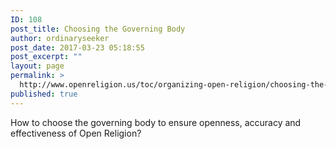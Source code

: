 ```yaml
---
ID: 108
post_title: Choosing the Governing Body
author: ordinaryseeker
post_date: 2017-03-23 05:18:55
post_excerpt: ""
layout: page
permalink: >
  http://www.openreligion.us/toc/organizing-open-religion/choosing-the-governing-body/
published: true
---
```

How to choose the governing body to ensure openness, accuracy and effectiveness of Open Religion?